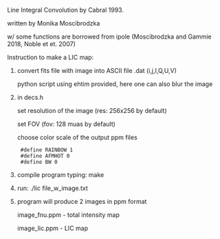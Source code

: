 Line Integral Convolution by Cabral 1993.

written by Monika Moscibrodzka

w/ some functions are borrowed from ipole (Moscibrodzka and Gammie 2018, Noble et et. 2007)


Instruction to make a LIC map:

1. convert fits file with image into ASCII file .dat (i,j,I,Q,U,V)

   python script using ehtim provided, here one can also blur the image

2. in decs.h

   set resolution of the image (res: 256x256 by default)
   
   set FOV (fov: 128 muas by default)
   
   choose color scale of the output ppm files
   
        #define RAINBOW 1
        #define AFMHOT 0
        #define BW 0


3. compile program typing: make

4. run: ./lic file_w_image.txt

5. program will produce 2 images in ppm format

   image_fnu.ppm - total intensity map
      
   image_lic.ppm - LIC map
